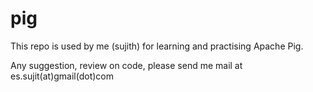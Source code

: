 # pig
This repo is used by me (sujith) for learning and practising Apache Pig.

Any suggestion, review on code, please send me mail at es.sujit(at)gmail(dot)com
